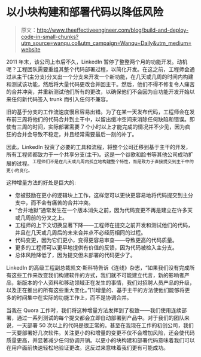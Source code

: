 # 以小块构建和部署代码以降低风险

> 原文：<http://www.theeffectiveengineer.com/blog/build-and-deploy-code-in-small-chunks?utm_source=wanqu.co&utm_campaign=Wanqu+Daily&utm_medium=website>



2011 年末，该公司上市后不久，LinkedIn 暂停了整整两个月的功能开发。动机呢？工程团队需要重组其整个代码部署过程，以简化开发。在这之前，工程师会通过从主干(主分支)分叉出一个分支来开发一个新功能，在几天或几周的时间内构建和测试该功能，然后将大量代码更改合并回主干。然后，他们不得不修复令人痛苦的合并冲突，并重新测试他们所有的更改，以确保他们不会因为自功能开发开始以来任何新代码签入 trunk 而引入任何不兼容。

旧的基于分支的工作流速度慢且容易出错。为了在某一天发布代码，工程师会在发布前三周将他们的代码合并到主干中，以留出缓冲空间来消除任何缺陷和错误。即使有三周的时间，实际部署需要 7 个小时以上才能完成的情况并不少见，因为疯狂的合并会导致不稳定，并且经常需要最后一刻的补丁。

因此，LinkedIn 投资了必要的工具和流程，将整个公司迁移到基于主干的开发，所有工程师都致力于一个共享分支(主干)。这是一个谷歌和脸书等其他公司成功扩展的过程。<sup id="fnref:google-fb-trunk">工程师们不是在几天或几周内孤立地构建整个特性，而是致力于直接提交到主干中的更小的变化。</sup>

这种增量方法的好处是巨大的:

*   您被鼓励在更小的逻辑块上工作，这样您可以更快更容易地将代码提交到主分支中，而不会有痛苦的合并冲突。
*   “合并地狱”通常发生在一个版本消失之前，因为代码变更不再是建立在许多天或几周前的分叉之上。
*   工程师的上下文切换显著下降——工程师在提交之前开发和测试他们的代码，并且在几天或几周后的未来合并点不必经历相同的过程。
*   代码变更，因为它们更小，变得更容易审查——导致更高的代码质量。
*   更多的工程师可以更早地提供有价值的反馈，因为代码被检入主分支。
*   总体风险降低了，因为提交但未部署的代码更少了。

LinkedIn 的高级工程副总裁凯文·斯科特告诉《连线》杂志，“如果我们没有完成所有这些工作来改变我们构建软件的方式，我们就不可能建立代言，新的影响者产品，新版本的个人资料和移动领域正在发生的事情，我们对招聘人员产品的升级，以及正在推出的所有这些重大变化。”[1]增量的、基于主干的方法使他们能够将更多的时间集中在实际的功能工作上，而不是协调合并。

当我在 Quora 工作时，我们将这种增量方法发挥到了极致——我们使用连续部署，通过一系列测试的每个提交都会立即自动部署到产品中。对于我们的团队来说，一天部署 50 次以上的代码是很正常的。甚至在我现在工作的初创公司，我们一天要部署好几次软件。关注更小的和增量的变更不仅不会增加风险，还会使代码质量更高，并显著减少任何协调开销。以更小的块构建和部署代码意味着我们可以在用户面前快速轻松地验证更改。这反过来意味着我们更有可能成功。

